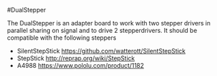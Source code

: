 #DualStepper

The DualStepper is an adapter board to work with two stepper drivers in parallel sharing on signal and to drive 2 stepperdrivers.
It should be compatible with the following steppers

* SilentStepStick https://github.com/watterott/SilentStepStick
* StepStick http://reprap.org/wiki/StepStick
* A4988 https://www.pololu.com/product/1182


